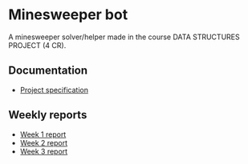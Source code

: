 # Minesweeper bot

A minesweeper solver/helper made in the course DATA STRUCTURES PROJECT (4 CR).

## Documentation

- [Project specification](https://github.com/jullebli/minesweeperBot/blob/master/documentation/project-specification.md)

## Weekly reports

- [Week 1 report](https://github.com/jullebli/minesweeperBot/blob/master/documentation/week1report.md)
- [Week 2 report](https://github.com/jullebli/minesweeperBot/blob/master/documentation/week2report.md)
- [Week 3 report](https://github.com/jullebli/minesweeperBot/blob/master/documentation/week3report.md)
